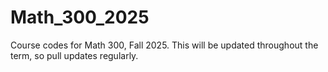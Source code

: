# Math_300_2025
Course codes for Math 300, Fall 2025.  This will be updated throughout the term, so pull updates regularly.
